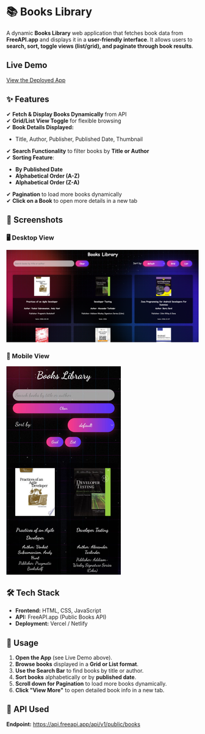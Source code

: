 # 📚 Books Library  

A dynamic **Books Library** web application that fetches book data from **FreeAPI.app** and displays it in a **user-friendly interface**. It allows users to **search, sort, toggle views (list/grid), and paginate through book results**.  

## Live Demo  
[View the Deployed App](https://books-libraryy.netlify.app/)  

## ✨ Features  
✔ **Fetch & Display Books Dynamically** from API  
✔ **Grid/List View Toggle** for flexible browsing  
✔ **Book Details Displayed:**  
   - Title, Author, Publisher, Published Date, Thumbnail
  
✔ **Search Functionality** to filter books by **Title or Author**  
✔ **Sorting Feature**:
   - **By Published Date**  
   - **Alphabetical Order (A-Z)**
   - **Alphabetical Order (Z-A)**
   
✔ **Pagination** to load more books dynamically  
✔ **Click on a Book** to open more details in a new tab  

## 📸 Screenshots  

### 🖥 Desktop View  
![Desktop Preview](./screenshot-1.png)  

### 📱 Mobile View  
<img src="./screenshot-2.jpg" alt="Mobile Preview" width="300">
 

## 🛠 Tech Stack  
- **Frontend:** HTML, CSS, JavaScript  
- **API:** FreeAPI.app (Public Books API)  
- **Deployment:** Vercel / Netlify  

## 📖 Usage  
1. **Open the App** (see Live Demo above).  
2. **Browse books** displayed in a **Grid or List format**.  
3. **Use the Search Bar** to find books by title or author.  
4. **Sort books** alphabetically or by **published date**.  
5. **Scroll down for Pagination** to load more books dynamically.  
6. **Click "View More"** to open detailed book info in a new tab.  

## 🔗 API Used  
**Endpoint:**  https://api.freeapi.app/api/v1/public/books
